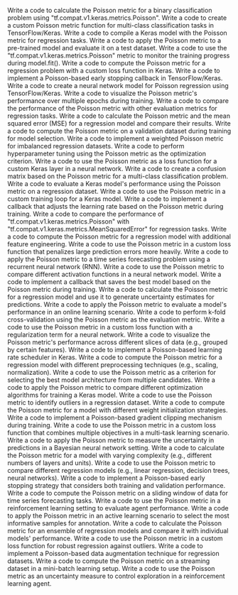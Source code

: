 Write a code to calculate the Poisson metric for a binary classification problem using "tf.compat.v1.keras.metrics.Poisson".
Write a code to create a custom Poisson metric function for multi-class classification tasks in TensorFlow/Keras.
Write a code to compile a Keras model with the Poisson metric for regression tasks.
Write a code to apply the Poisson metric to a pre-trained model and evaluate it on a test dataset.
Write a code to use the "tf.compat.v1.keras.metrics.Poisson" metric to monitor the training progress during model.fit().
Write a code to compute the Poisson metric for a regression problem with a custom loss function in Keras.
Write a code to implement a Poisson-based early stopping callback in TensorFlow/Keras.
Write a code to create a neural network model for Poisson regression using TensorFlow/Keras.
Write a code to visualize the Poisson metric's performance over multiple epochs during training.
Write a code to compare the performance of the Poisson metric with other evaluation metrics for regression tasks.
Write a code to calculate the Poisson metric and the mean squared error (MSE) for a regression model and compare their results.
Write a code to compute the Poisson metric on a validation dataset during training for model selection.
Write a code to implement a weighted Poisson metric for imbalanced regression datasets.
Write a code to perform hyperparameter tuning using the Poisson metric as the optimization criterion.
Write a code to use the Poisson metric as a loss function for a custom Keras layer in a neural network.
Write a code to create a confusion matrix based on the Poisson metric for a multi-class classification problem.
Write a code to evaluate a Keras model's performance using the Poisson metric on a regression dataset.
Write a code to use the Poisson metric in a custom training loop for a Keras model.
Write a code to implement a callback that adjusts the learning rate based on the Poisson metric during training.
Write a code to compare the performance of "tf.compat.v1.keras.metrics.Poisson" with "tf.compat.v1.keras.metrics.MeanSquaredError" for regression tasks.
Write a code to compute the Poisson metric for a regression model with additional feature engineering.
Write a code to use the Poisson metric in a custom loss function that penalizes large prediction errors more heavily.
Write a code to apply the Poisson metric to a time series forecasting problem using a recurrent neural network (RNN).
Write a code to use the Poisson metric to compare different activation functions in a neural network model.
Write a code to implement a callback that saves the best model based on the Poisson metric during training.
Write a code to calculate the Poisson metric for a regression model and use it to generate uncertainty estimates for predictions.
Write a code to apply the Poisson metric to evaluate a model's performance in an online learning scenario.
Write a code to perform k-fold cross-validation using the Poisson metric as the evaluation metric.
Write a code to use the Poisson metric in a custom loss function with a regularization term for a neural network.
Write a code to visualize the Poisson metric's performance across different slices of data (e.g., grouped by certain features).
Write a code to implement a Poisson-based learning rate scheduler in Keras.
Write a code to compute the Poisson metric for a regression model with different preprocessing techniques (e.g., scaling, normalization).
Write a code to use the Poisson metric as a criterion for selecting the best model architecture from multiple candidates.
Write a code to apply the Poisson metric to compare different optimization algorithms for training a Keras model.
Write a code to use the Poisson metric to identify outliers in a regression dataset.
Write a code to compute the Poisson metric for a model with different weight initialization strategies.
Write a code to implement a Poisson-based gradient clipping mechanism during training.
Write a code to use the Poisson metric in a custom loss function that combines multiple objectives in a multi-task learning scenario.
Write a code to apply the Poisson metric to measure the uncertainty in predictions in a Bayesian neural network setting.
Write a code to calculate the Poisson metric for a model with varying complexity (e.g., different numbers of layers and units).
Write a code to use the Poisson metric to compare different regression models (e.g., linear regression, decision trees, neural networks).
Write a code to implement a Poisson-based early stopping strategy that considers both training and validation performance.
Write a code to compute the Poisson metric on a sliding window of data for time series forecasting tasks.
Write a code to use the Poisson metric in a reinforcement learning setting to evaluate agent performance.
Write a code to apply the Poisson metric in an active learning scenario to select the most informative samples for annotation.
Write a code to calculate the Poisson metric for an ensemble of regression models and compare it with individual models' performance.
Write a code to use the Poisson metric in a custom loss function for robust regression against outliers.
Write a code to implement a Poisson-based data augmentation technique for regression datasets.
Write a code to compute the Poisson metric on a streaming dataset in a mini-batch learning setup.
Write a code to use the Poisson metric as an uncertainty measure to control exploration in a reinforcement learning agent.